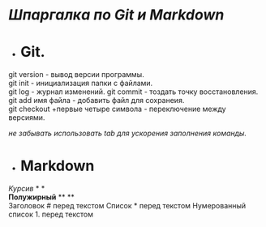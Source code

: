 # ***Шпаргалка по Git и Markdown***

* # **Git.**
git version - вывод версии программы.   
git init - инициализация папки с файлами.   
git log - журнал изменений. 
git commit - тоздать точку восстановления.  
git add имя файла - добавить файл для сохранеия.    
git checkout +первые четыре символа - переключение между версиями.  

*не забывать использовать tab для ускорения заполнения команды.*

* # **Markdown**    
*Курсив*  * *  
**Полужирный**  ** **   
Заголовок #  перед текстом
Список *  перед текстом 
Нумерованный список 1.  перед текстом